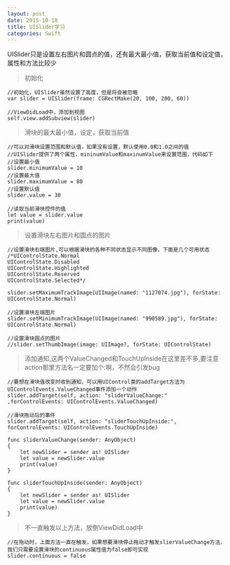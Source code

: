 ```yaml
---
layout: post
date: 2015-10-10
title: UISlider学习
categories: Swift
---
```


UISlider只是设置左右图片和圆点的值，还有最大最小值，获取当前值和设定值，属性和方法比较少

>初始化

	//初始化，UISlider虽然设置了高度，但是将会被忽略
	var slider = UISlider(frame: CGRectMake(20, 100, 200, 60))
	
	//ViewDidLoad中，添加到视图
	self.view.addSubview(slider)

>滑块的最大最小值，设定，获取当前值

	//可以对滑块设置范围和默认值，如果没有设置，默认使用0.0和1.0之间的值
	//UISlider提供了两个属性，mininumValue和maxinumValue来设置范围，代码如下
	//设置最小值
	slider.minimumValue = 10
	//设置最大值
	slider.maximumValue = 80
	//设置默认值
	slider.value = 30

	//读取当前滑块控件的值
	let value = slider.value
	print(value)
	
>设置滑块左右图片和圆点的图片

	//设置滑块右端图片,可以根据滑块的各种不同状态显示不同图像，下面是几个可用状态
	/*UIControlState.Normal
	UIControlState.Disabled
	UIControlState.Highlighted
	UIControlState.Reserved
	UIControlState.Selected*/
	
	slider.setMaximumTrackImage(UIImage(named: "1127074.jpg"), forState: UIControlState.Normal)
	
	//设置滑块左端图片
	slider.setMinimumTrackImage(UIImage(named: "990589.jpg"), forState: UIControlState.Normal)
	
	//设置滑块圆点的图片
	//slider.setThumbImage(image: UIImage?, forState: UIControlState)
	
>添加通知,这两个ValueChanged和TouchUpInside在这里差不多,要注意action那里方法名一定要加个:啊，不然会引发bug

	//要想在滑块值改变时收到通知，可以用UIControl类的addTarget方法为UIControlEvents.ValueChanged事件添加一个动作
	slider.addTarget(self, action: "sliderValueChange:"
	,forControlEvents: UIControlEvents.ValueChanged)
	
	//滑块拖动后的事件
	slider.addTarget(self, action: "sliderTouchUpInside:", forControlEvents: UIControlEvents.TouchUpInside)
	
	func sliderValueChange(sender: AnyObject)
    {
        let newSlider = sender as! UISlider
        let value = newSlider.value
        print(value)
    }
    
    func sliderTouchUpInside(sender: AnyObject)
    {
        let newSlider = sender as! UISlider
        let value = newSlider.value
        print(value)
    }

>不一直触发以上方法，放倒ViewDidLoad中

	//在拖动时，上面方法一直在触发，如果想要滑块停止拖动才触发slierValueChange方法，我们只需要设置滑块的continuous属性值为false即可实现
	slider.continuous = false
